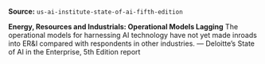 **Source:** `us-ai-institute-state-of-ai-fifth-edition`

**Energy, Resources and Industrials: Operational Models Lagging**
The operational models for harnessing AI technology have not yet made inroads into ER&I compared with respondents in other industries.
— Deloitte’s State of AI in the Enterprise, 5th Edition report
